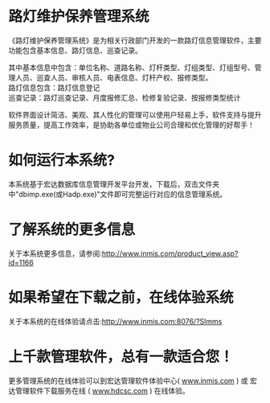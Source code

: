 # 路灯维护保养管理系统

《路灯维护保养管理系统》是为相关行政部门开发的一款路灯信息管理软件，主要功能包含基本信息、路灯信息、巡查记录。

其中基本信息中包含：单位名称、道路名称、灯杆类型、灯组类型、灯组型号、管理人员、巡查人员、审核人员、电表信息、灯杆产权、报修类型。  
路灯信息包含：路灯信息登记    
巡查记录：路灯巡查记录、月度报修汇总、检修复验记录、按报修类型统计   

软件界面设计简洁、美观、其人性化的管理可以使用户轻易上手，软件支持与提升服务质量，提高工作效率，是协助各单位或物业公司合理和优化管理的好帮手！

# 如何运行本系统?

本系统基于宏达数据库信息管理开发平台开发，下载后，双击文件夹中"dbimp.exe(或Hadp.exe)"文件即可完整运行对应的信息管理系统。

# 了解系统的更多信息

关于本系统更多信息，请参阅:http://www.inmis.com/product_view.asp?id=1166

# 如果希望在下载之前，在线体验系统

关于本系统的在线体验请点击:http://www.inmis.com:8076/?Slmms

# 上千款管理软件，总有一款适合您！

更多管理系统的在线体验可以到宏达管理软件体验中心( www.inmis.com ) 或 宏达管理软件下载服务在线 ( www.hdcsc.com ) 在线体验。

